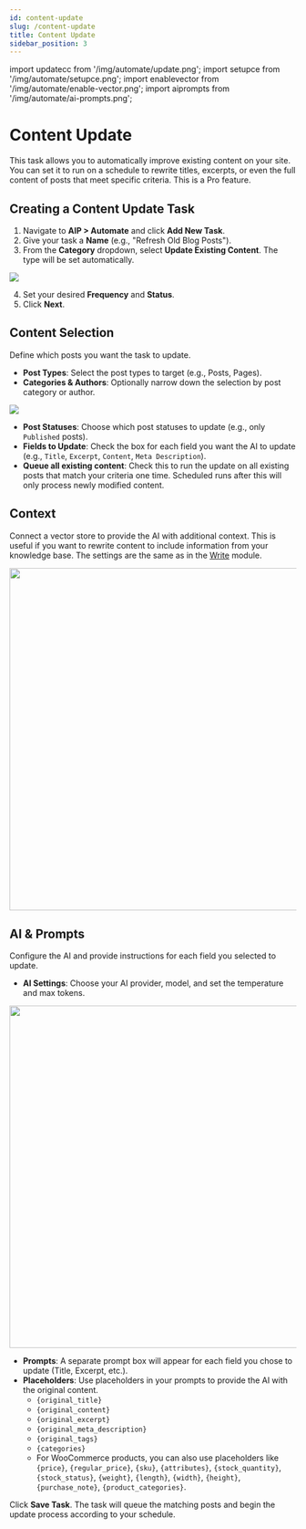 ```yaml
---
id: content-update
slug: /content-update
title: Content Update
sidebar_position: 3
---
```


import updatecc from '/img/automate/update.png';
import setupce from '/img/automate/setupce.png';
import enablevector from '/img/automate/enable-vector.png';
import aiprompts from '/img/automate/ai-prompts.png';

# Content Update

This task allows you to automatically improve existing content on your site. You can set it to run on a schedule to rewrite titles, excerpts, or even the full content of posts that meet specific criteria. This is a Pro feature.

## Creating a Content Update Task

1.  Navigate to **AIP > Automate** and click **Add New Task**.
2.  Give your task a **Name** (e.g., "Refresh Old Blog Posts").
3.  From the **Category** dropdown, select **Update Existing Content**. The type will be set automatically.

<img src={updatecc} />

4.  Set your desired **Frequency** and **Status**.
5.  Click **Next**.

## Content Selection

Define which posts you want the task to update.

- **Post Types**: Select the post types to target (e.g., Posts, Pages).
- **Categories & Authors**: Optionally narrow down the selection by post category or author.

<img src={setupce} />

- **Post Statuses**: Choose which post statuses to update (e.g., only `Published` posts).
- **Fields to Update**: Check the box for each field you want the AI to update (e.g., `Title`, `Excerpt`, `Content`, `Meta Description`).
- **Queue all existing content**: Check this to run the update on all existing posts that match your criteria one time. Scheduled runs after this will only process newly modified content.

## Context

Connect a vector store to provide the AI with additional context. This is useful if you want to rewrite content to include information from your knowledge base. The settings are the same as in the [Write](/docs/Write/context) module.

<img src={enablevector} width="600" />

## AI & Prompts

Configure the AI and provide instructions for each field you selected to update.

- **AI Settings**: Choose your AI provider, model, and set the temperature and max tokens.

<img src={aiprompts} width="600"/>

- **Prompts**: A separate prompt box will appear for each field you chose to update (Title, Excerpt, etc.).
- **Placeholders**: Use placeholders in your prompts to provide the AI with the original content.
    - `{original_title}`
    - `{original_content}`
    - `{original_excerpt}`
    - `{original_meta_description}`
    - `{original_tags}`
    - `{categories}`
    - For WooCommerce products, you can also use placeholders like `{price}`, `{regular_price}`, `{sku}`, `{attributes}`, `{stock_quantity}`,`{stock_status}`, `{weight}`, `{length}`, `{width}`, `{height}`, `{purchase_note}`, `{product_categories}`.

Click **Save Task**. The task will queue the matching posts and begin the update process according to your schedule.